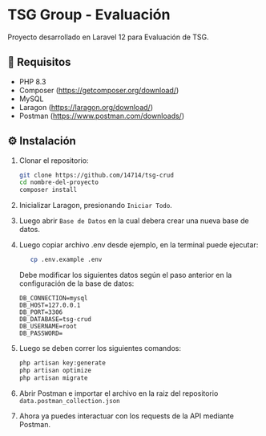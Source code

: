 # TSG Group - Evaluación

Proyecto desarrollado en Laravel 12 para Evaluación de TSG.

## 🚀 Requisitos

- PHP 8.3
- Composer (https://getcomposer.org/download/)
- MySQL
- Laragon (https://laragon.org/download/)
- Postman (https://www.postman.com/downloads/)

## ⚙️ Instalación

1. Clonar el repositorio:
   ```bash
   git clone https://github.com/14714/tsg-crud
   cd nombre-del-proyecto
   composer install
   ```

2. Inicializar Laragon, presionando `Iniciar Todo`. 

3. Luego abrir `Base de Datos` en la cual debera crear una nueva base de datos.

4. Luego copiar archivo .env desde ejemplo, en la terminal puede ejecutar:
   ```bash
      cp .env.example .env
   ```
   Debe modificar los siguientes datos según el paso anterior en la configuración de la base de datos:
   ```
   DB_CONNECTION=mysql
   DB_HOST=127.0.0.1
   DB_PORT=3306
   DB_DATABASE=tsg-crud
   DB_USERNAME=root
   DB_PASSWORD=
   ```


5. Luego se deben correr los siguientes comandos:
   ```bash
   php artisan key:generate
   php artisan optimize
   php artisan migrate
   ```

6. Abrir Postman e importar el archivo en la raiz del repositorio `data.postman_collection.json`

7. Ahora ya puedes interactuar con los requests de la API mediante Postman.